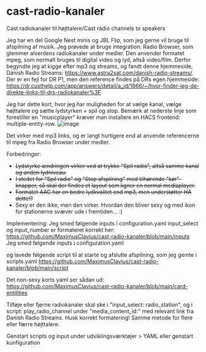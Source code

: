 # cast-radio-kanaler
Cast radiokanaler til højttalere/Cast radio channels to speakers

Jeg har en del Google Nest minis og JBL Flip, som jeg gerne vil bruge til afspilning af musik.
Jeg prøvede at bruge integration: Radio Browser, som glemmer alverdens radiokanaler under medier. 
Den anvender formatet mpeg, som normalt bruges til digital video og lyd, altså video/film.
Derfor begyndte jeg at kigge efter mp3 og streams, og fandt denne hjemmeside, Danish Radio Streams: https://www.astra2sat.com/danish-radio-streams/. 
Der er en fejl for DR P1, men den reference findes på DRs egen hjemmeside: https://dr.custhelp.com/app/answers/detail/a_id/1666/~/hvor-finder-jeg-de-direkte-links-til-drs-radiokanaler%3F

Jeg har dette kort, hvor jeg har muligheden for at vælge kanal, vælge højttalere og sætte lydstyrken + spil og stop. Bemærk at nederste linje som forestiller en "musicplayer" kræver man installere en HACS frontend: multiple-entity-row.
![image](https://user-images.githubusercontent.com/103023823/210921754-77c16198-f52f-4795-8a63-16e9a5709c74.png)

Det virker med mp3 links, og er langt hurtigere end at anvende referencerne til mpeg fra Radio Browser under medier.

Forbedringer:
- <del>Lydstyrke ændringen virker ved at trykke "Spil radio", altså samme kanal og anden lydniveau.</del>
- <del>I stedet for "Spil radio" og "Stop afspilning" med tilhørende "kør"-knapper, så skal der findes et layout som ligner en normal mediaplayer.</del>
- <del>Formatet AAC har en bedre lydkvalitet end mp3, men understøtter HA dette!?</del>
- Sexy er den ikke, men den virker. Hvordan den bliver sexy og med ikon for stationerne svæver ude i fremtiden... :)

Implementering:
Jeg smed følgende inputs i configuration.yaml
input_select og input_number er formateret korrekt her: https://github.com/MaximusClavius/cast-radio-kanaler/blob/main/inputs
Jeg smed følgende inputs i configuration.yaml

og lavede følgende script til at starte og afslutte afspilning, som jeg gemte i scripts.yaml
https://github.com/MaximusClavius/cast-radio-kanaler/blob/main/script

Det non-sexy korts yaml ser sådan ud: https://github.com/MaximusClavius/cast-radio-kanaler/blob/main/card-entilities

Tilføje eller fjerne radiokanaler skal ske i "input_select: radio_station", og i script: play_radio_channel under "media_content_id:" med relevant link fra Danish Radio Streams. Husk korrekt formatering!
Samme metode for flere eller færre højttalere.

Genstart scripts og input under udviklingsværktøjer > YAML eller genstart kunfiguration

